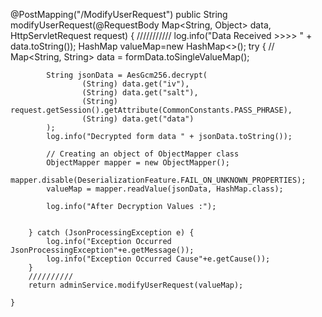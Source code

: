 @PostMapping("/ModifyUserRequest")
    public String modifyUserRequest(@RequestBody Map<String, Object> data, HttpServletRequest request) {
        ///////////
        log.info("Data Received >>>> " + data.toString());
        HashMap valueMap=new HashMap<>();
        try {
//            Map<String, String> data = formData.toSingleValueMap();

            String jsonData = AesGcm256.decrypt(
                    (String) data.get("iv"),
                    (String) data.get("salt"),
                    (String) request.getSession().getAttribute(CommonConstants.PASS_PHRASE),
                    (String) data.get("data")
            );
            log.info("Decrypted form data " + jsonData.toString());

            // Creating an object of ObjectMapper class
            ObjectMapper mapper = new ObjectMapper();
            mapper.disable(DeserializationFeature.FAIL_ON_UNKNOWN_PROPERTIES);
            valueMap = mapper.readValue(jsonData, HashMap.class);

            log.info("After Decryption Values :");


        } catch (JsonProcessingException e) {
            log.info("Exception Occurred JsonProcessingException"+e.getMessage());
            log.info("Exception Occurred Cause"+e.getCause());
        }
        //////////
        return adminService.modifyUserRequest(valueMap);

    }
